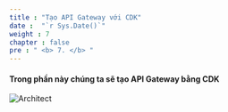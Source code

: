 ```yaml
---
title : "Tạo API Gateway với CDK"
date :  "`r Sys.Date()`" 
weight : 7
chapter : false
pre : " <b> 7. </b> "
---
```


#### Trong phần này chúng ta sẽ tạo API Gateway bằng CDK
![Architect](/images/7/test.png?featherlight=false&width=80pc)